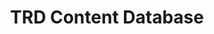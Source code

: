 ---
title: TRD Content Database
redirect_to: https://drive.google.com/drive/folders/1TUuwnUF5W5va1WvTsFb89noqALD-CdOA?usp=sharing
redirect_from: 
  - /TRDContentDatabase
  - /trdcontentdatabase
---